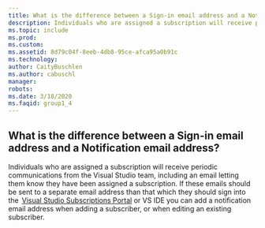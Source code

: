 ```yaml
---
title: What is the difference between a Sign-in email address and a Notification email address?
description: Individuals who are assigned a subscription will receive periodic communications from the Visual Studio team, including an email...
ms.topic: include
ms.prod: 
ms.custom: 
ms.assetid: 8d79c04f-8eeb-4db8-95ce-afca95a0b91c
ms.technology: 
author: CaityBuschlen
ms.author: cabuschl
manager: 
robots: 
ms.date: 3/18/2020
ms.faqid: group1_4
---
```


## What is the difference between a Sign-in email address and a Notification email address?

Individuals who are assigned a subscription will receive periodic communications from the Visual Studio team, including an email letting them know they have been assigned a subscription. If these emails should be sent to a separate email address than that which they should sign into the  [Visual Studio Subscriptions Portal](https://my.visualstudio.com/) or VS IDE you can add a notification email address when adding a subscriber, or when editing an existing subscriber.

